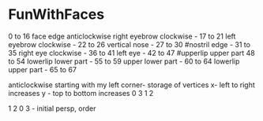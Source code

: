 # FunWithFaces


0 to 16 face edge anticlockwise
right eyebrow clockwise - 17 to 21
left eyebrow clockwise - 22 to 26
vertical nose - 27 to 30
#nostril edge - 31 to 35
right eye clockwise - 36 to 41
left eye - 42 to 47
#upperlip upper part 48 to 54
lowerlip lower part - 55 to 59
upper lower part - 60 to 64
lowerlip upper part - 65 to 67

anticlockwise starting with my left corner- storage of vertices
x- left to right increases
y - top to bottom increases
0 3
1 2


1 2 0 3 - initial persp, order
